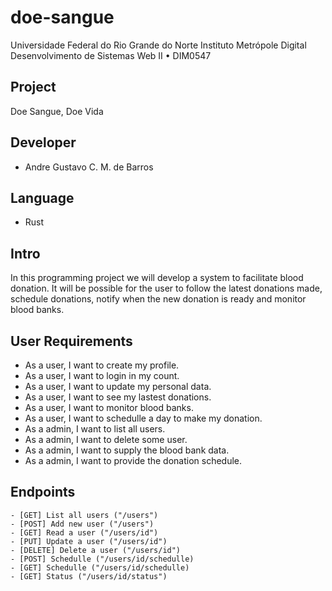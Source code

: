 # doe-sangue
Universidade Federal do Rio Grande do Norte 
Instituto Metrópole Digital 
Desenvolvimento de Sistemas Web II • DIM0547

## Project
Doe Sangue, Doe Vida

## Developer
 - Andre Gustavo C. M. de Barros

## Language
 - Rust

## Intro
In this programming project we will develop a system to facilitate blood donation. It will be possible for the user to follow the latest donations made, schedule donations, notify when the new donation is ready and monitor blood banks.

## User Requirements
 - As a user, I want to create my profile.
 - As a user, I want to login in my count.
 - As a user, I want to update my personal data.
 - As a user, I want to see my lastest donations.
 - As a user, I want to monitor blood banks. 
 - As a user, I want to schedulle a day to make my donation.
 - As a admin, I want to list all users.
 - As a admin, I want to delete some user.
 - As a admin, I want to supply the blood bank data.
 - As a admin, I want to provide the donation schedule.


## Endpoints
    - [GET] List all users ("/users")
    - [POST] Add new user ("/users")
    - [GET] Read a user ("/users/id")
    - [PUT] Update a user ("/users/id")
    - [DELETE] Delete a user ("/users/id")
    - [POST] Schedulle ("/users/id/schedulle)
    - [GET] Schedulle ("/users/id/schedulle)
    - [GET] Status ("/users/id/status")